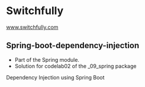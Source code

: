 # Switchfully

www.switchfully.com

## Spring-boot-dependency-injection

- Part of the Spring module.
- Solution for codelab02 of the _09_spring package

Dependency Injection using Spring Boot
